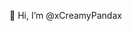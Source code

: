 👋 Hi, I’m @xCreamyPandax

<!---
xCreamyPandax/xCreamyPandax is a ✨ special ✨ repository because its `README.md` (this file) appears on your GitHub profile.
You can click the Preview link to take a look at your changes.
--->
